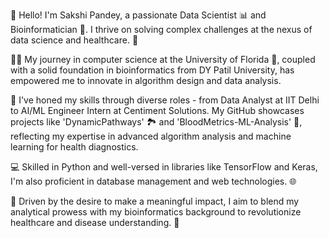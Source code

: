 🌟 Hello! I'm Sakshi Pandey, a passionate Data Scientist 📊 and Bioinformatician 🔬. I thrive on solving complex challenges at the nexus of data science and healthcare. 🏥

👩‍💻 My journey in computer science at the University of Florida 🐊, coupled with a solid foundation in bioinformatics from DY Patil University, has empowered me to innovate in algorithm design and data analysis.

🧬 I've honed my skills through diverse roles - from Data Analyst at IIT Delhi to AI/ML Engineer Intern at Centiment Solutions. My GitHub showcases projects like 'DynamicPathways' 🏞️ and 'BloodMetrics-ML-Analysis' 💉, reflecting my expertise in advanced algorithm analysis and machine learning for health diagnostics.

💻 Skilled in Python and well-versed in libraries like TensorFlow and Keras, I'm also proficient in database management and web technologies. 🌐

🎯 Driven by the desire to make a meaningful impact, I aim to blend my analytical prowess with my bioinformatics background to revolutionize healthcare and disease understanding. 🚀
